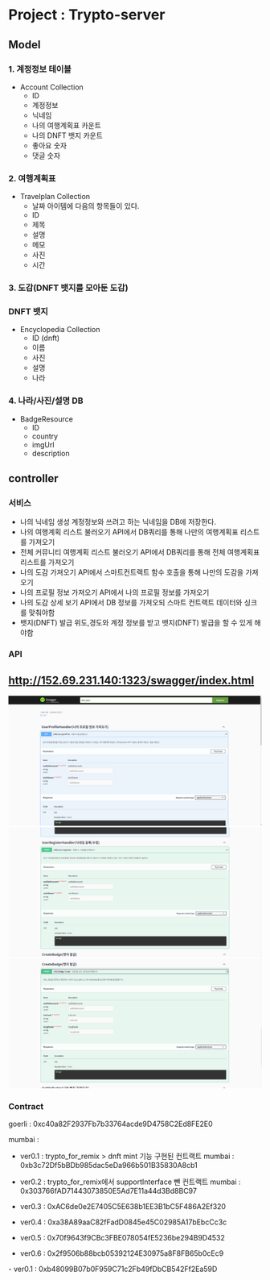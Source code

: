 # Project : Trypto-server

## Model

### 1. 계정정보 테이블

- Account Collection
  - ID
  - 계정정보
  - 닉네임
  - 나의 여행계획표 카운트
  - 나의 DNFT 뱃지 카운트
  - 좋아요 숫자
  - 댓글 숫자

### 2. 여행계획표

- Travelplan Collection
  - 날짜 아이템에 다음의 항목들이 있다.
  - ID
  - 제목
  - 설명
  - 메모
  - 사진
  - 시간

### 3. 도감(DNFT 뱃지를 모아둔 도감)

### DNFT 뱃지

- Encyclopedia Collection
  - ID (dnft)
  - 이름
  - 사진
  - 설명
  - 나라

### 4. 나라/사진/설명 DB

- BadgeResource
  - ID
  - country
  - imgUrl
  - description

## controller

### 서비스

- 나의 닉네임 생성 계정정보와 쓰려고 하는 닉네임을 DB에 저장한다.
- 나의 여행계획 리스트 불러오기 API에서 DB쿼리를 통해 나만의 여행계획표 리스트를 가져오기
- 전체 커뮤니티 여행계획 리스트 불러오기 API에서 DB쿼리를 통해 전체 여행계획표 리스트를 가져오기
- 나의 도감 가져오기 API에서 스마트컨트랙트 함수 호출을 통해 나만의 도감을 가져오기
- 나의 프로필 정보 가져오기 API에서 나의 프로필 정보를 가져오기
- 나의 도감 상세 보기 API에서 DB 정보를 가져오되 스마트 컨트랙트 데이터와 싱크를 맞춰야함
- 뱃지(DNFT) 발급 위도,경도와 계정 정보를 받고 뱃지(DNFT) 발급을 할 수 있게 해야함

### API

## http://152.69.231.140:1323/swagger/index.html

<img src="./img/swagger1.png">
<img src="./img/swagger2.png">
<img src="./img/swagger3.png">

### Contract

goerli : 0xc40a82F2937Fb7b33764acde9D4758C2Ed8FE2E0
<br>

mumbai :
<deploy>

- ver0.1 : trypto_for_remix > dnft mint 기능 구현된 컨트랙트
  mumbai : 0xb3c72Df5bBDb985dac5eDa966b501B35830A8cb1
  <br>
- ver0.2 : trypto_for_remix에서 supportInterface 뺀 컨트랙트
  mumbai : 0x303766fAD71443073850E5Ad7E11a44d3Bd8BC97

- ver0.3 : 0xAC6de0e2E7405C5E638b1EE3B1bC5F486A2Ef320
- ver0.4 : 0xa38A89aaC82fFadD0845e45C02985A17bEbcCc3c
- ver0.5 : 0x70f9643f9CBc3FBE078054fE5236be294B9D4532
- ver0.6 : 0x2f9506b88bcb05392124E30975a8F8FB65b0cEc9

<dev>
- ver0.1 : 0xb48099B07b0F959C71c2Fb49fDbCB542Ff2Ea59D
